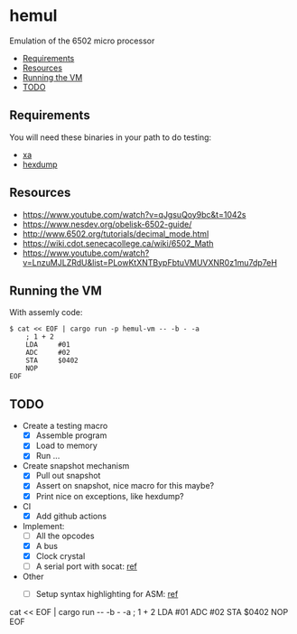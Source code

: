 <h1>hemul</h1>

Emulation of the 6502 micro processor

<!-- vim-markdown-toc GFM -->

* [Requirements](#requirements)
* [Resources](#resources)
* [Running the VM](#running-the-vm)
* [TODO](#todo)

<!-- vim-markdown-toc -->

## Requirements

You will need these binaries in your path to do testing:

- [xa](https://linux.die.net/man/1/xa)
- [hexdump](https://man7.org/linux/man-pages/man1/hexdump.1.html)

## Resources

- https://www.youtube.com/watch?v=qJgsuQoy9bc&t=1042s
- https://www.nesdev.org/obelisk-6502-guide/
- http://www.6502.org/tutorials/decimal_mode.html
- https://wiki.cdot.senecacollege.ca/wiki/6502_Math
- https://www.youtube.com/watch?v=LnzuMJLZRdU&list=PLowKtXNTBypFbtuVMUVXNR0z1mu7dp7eH

## Running the VM

With assemly code:

```console
$ cat << EOF | cargo run -p hemul-vm -- -b - -a
    ; 1 + 2
    LDA     #01
    ADC     #02
    STA     $0402
    NOP
EOF
```

## TODO

* Create a testing macro
    - [x] Assemble program
    - [x] Load to memory
    - [x] Run ...

* Create snapshot mechanism
    - [x] Pull out snapshot
    - [x] Assert on snapshot, nice macro for this maybe?
    - [x] Print nice on exceptions, like hexdump?

* CI
    - [x] Add github actions

* Implement:
    - [ ] All the opcodes
    - [x] A bus
    - [x] Clock crystal
    - [ ] A serial port with socat: [ref](https://www.baeldung.com/linux/make-virtual-serial-port)

* Other
    - [ ] Setup syntax highlighting for ASM: [ref](https://www.youtube.com/watch?v=v3o9YaHBM4Q&t)


cat << EOF | cargo run -- -b - -a
    ; 1 + 2
    LDA     #01
    ADC     #02
    STA     $0402
    NOP
EOF
